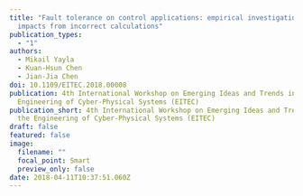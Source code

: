 ```yaml
---
title: "Fault tolerance on control applications: empirical investigations of
  impacts from incorrect calculations"
publication_types:
  - "1"
authors:
  - Mikail Yayla
  - Kuan-Hsun Chen
  - Jian-Jia Chen
doi: 10.1109/EITEC.2018.00008
publication: 4th International Workshop on Emerging Ideas and Trends in the
  Engineering of Cyber-Physical Systems (EITEC)
publication_short: 4th International Workshop on Emerging Ideas and Trends in
  the Engineering of Cyber-Physical Systems (EITEC)
draft: false
featured: false
image:
  filename: ""
  focal_point: Smart
  preview_only: false
date: 2018-04-11T10:37:51.060Z
---
```

